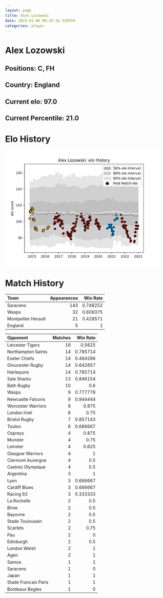 ```yaml
---  
layout: page  
title: Alex Lozowski  
date: 2023-01-06 00:25:32.328559  
categories: player  
---
```

# Alex Lozowski

## Positions: C, FH

## Country: England

## Current elo: 97.0

## Current Percentile: 21.0

# Elo History


![elo history](history_AlexLozowski.png)
# Match History


| Team                |   Appearances |   Win Rate |
|:--------------------|--------------:|-----------:|
| Saracens            |           143 |   0.748252 |
| Wasps               |            32 |   0.609375 |
| Montpellier Herault |            21 |   0.428571 |
| England             |             5 |   1        |

| Opponent             |   Matches |   Win Rate |
|:---------------------|----------:|-----------:|
| Leicester Tigers     |        16 |   0.5625   |
| Northampton Saints   |        14 |   0.785714 |
| Exeter Chiefs        |        14 |   0.464286 |
| Gloucester Rugby     |        14 |   0.642857 |
| Harlequins           |        14 |   0.785714 |
| Sale Sharks          |        13 |   0.846154 |
| Bath Rugby           |        10 |   0.6      |
| Wasps                |         9 |   0.777778 |
| Newcastle Falcons    |         9 |   0.944444 |
| Worcester Warriors   |         8 |   0.875    |
| London Irish         |         8 |   0.75     |
| Bristol Rugby        |         7 |   0.857143 |
| Toulon               |         6 |   0.666667 |
| Ospreys              |         4 |   0.875    |
| Munster              |         4 |   0.75     |
| Leinster             |         4 |   0.625    |
| Glasgow Warriors     |         4 |   1        |
| Clermont Auvergne    |         4 |   0.5      |
| Castres Olympique    |         4 |   0.5      |
| Argentina            |         3 |   1        |
| Lyon                 |         3 |   0.666667 |
| Cardiff Blues        |         3 |   0.666667 |
| Racing 92            |         3 |   0.333333 |
| La Rochelle          |         2 |   0.5      |
| Brive                |         2 |   0.5      |
| Bayonne              |         2 |   0.5      |
| Stade Toulousain     |         2 |   0.5      |
| Scarlets             |         2 |   0.75     |
| Pau                  |         2 |   0        |
| Edinburgh            |         2 |   0.5      |
| London Welsh         |         2 |   1        |
| Agen                 |         2 |   1        |
| Samoa                |         1 |   1        |
| Saracens             |         1 |   0        |
| Japan                |         1 |   1        |
| Stade Francais Paris |         1 |   1        |
| Bordeaux Begles      |         1 |   0        |
